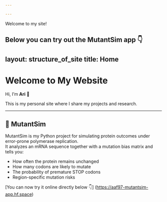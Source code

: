 ```yaml
---

---
```


Welcome to my site!  

Below you can try out the MutantSim app 👇
---
layout: structure_of_site
title: Home
---

# Welcome to My Website

Hi, I’m **Ari** 👋  

This is my personal site where I share my projects and research.  

---

## 🧬 MutantSim
MutantSim is my Python project for simulating protein outcomes under error-prone polymerase replication.  
It analyzes an mRNA sequence together with a mutation bias matrix and tells you:

- How often the protein remains unchanged  
- How many codons are likely to mutate  
- The probability of premature STOP codons  
- Region-specific mutation risks  

[You can now try it online directly below 👇]
(https://aaf97-mutantsim-app.hf.space)
